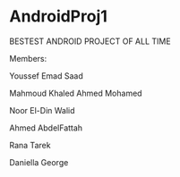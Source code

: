 # AndroidProj1
BESTEST ANDROID PROJECT OF ALL TIME

Members:

Youssef Emad Saad

Mahmoud Khaled Ahmed Mohamed

Noor El-Din Walid

Ahmed AbdelFattah

Rana Tarek

Daniella George

